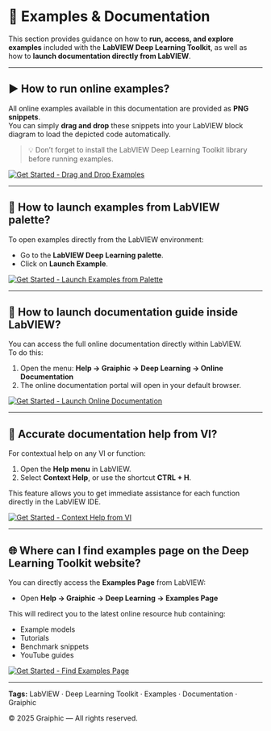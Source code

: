 # 🚀 Examples & Documentation

This section provides guidance on how to **run, access, and explore examples** included with the **LabVIEW Deep Learning Toolkit**, as well as how to **launch documentation directly from LabVIEW**.

---

## ▶️ How to run online examples?

All online examples available in this documentation are provided as **PNG snippets**.  
You can simply **drag and drop** these snippets into your LabVIEW block diagram to load the depicted code automatically.

> 💡 Don’t forget to install the LabVIEW Deep Learning Toolkit library before running examples.

[![Get Started - Drag and Drop Examples](https://img.youtube.com/vi/lQMGqAvbOKI/0.jpg)](https://youtu.be/lQMGqAvbOKI)

---

## 🧭 How to launch examples from LabVIEW palette?

To open examples directly from the LabVIEW environment:
- Go to the **LabVIEW Deep Learning palette**.
- Click on **Launch Example**.

[![Get Started - Launch Examples from Palette](https://img.youtube.com/vi/7uxPpuBK0K8/0.jpg)](https://youtu.be/7uxPpuBK0K8)

---

## 📖 How to launch documentation guide inside LabVIEW?

You can access the full online documentation directly within LabVIEW.  
To do this:
1. Open the menu: **Help → Graiphic → Deep Learning → Online Documentation**  
2. The online documentation portal will open in your default browser.

[![Get Started - Launch Online Documentation](https://img.youtube.com/vi/ZETvhKJZ4yU/0.jpg)](https://youtu.be/ZETvhKJZ4yU)

---

## 🧩 Accurate documentation help from VI?

For contextual help on any VI or function:
1. Open the **Help menu** in LabVIEW.  
2. Select **Context Help**, or use the shortcut **CTRL + H**.

This feature allows you to get immediate assistance for each function directly in the LabVIEW IDE.

[![Get Started - Context Help from VI](https://img.youtube.com/vi/E00wl5LtrIM/0.jpg)](https://youtu.be/E00wl5LtrIM)

---

## 🌐 Where can I find examples page on the Deep Learning Toolkit website?

You can directly access the **Examples Page** from LabVIEW:
- Open **Help → Graiphic → Deep Learning → Examples Page**

This will redirect you to the latest online resource hub containing:
- Example models  
- Tutorials  
- Benchmark snippets  
- YouTube guides

[![Get Started - Find Examples Page](https://img.youtube.com/vi/_QxRFcO-Cm0/0.jpg)](https://youtu.be/_QxRFcO-Cm0)

---

**Tags:** LabVIEW · Deep Learning Toolkit · Examples · Documentation · Graiphic  

© 2025 Graiphic — All rights reserved.
